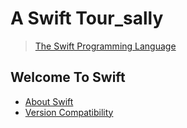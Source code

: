 # A Swift Tour_sally

> [The Swift Programming Language](https://docs.swift.org/swift-book/)

## Welcome To Swift
- [About Swift](https://github.com/bibi6666667/a-swift-tour/tree/sally/sally/1.%20Welcome%20To%20Swift/1.%20About%20Swift#readme)
- [Version Compatibility](https://github.com/bibi6666667/a-swift-tour/tree/sally/sally/1.%20Welcome%20To%20Swift/2.%20Version%20Compatibility#readme)